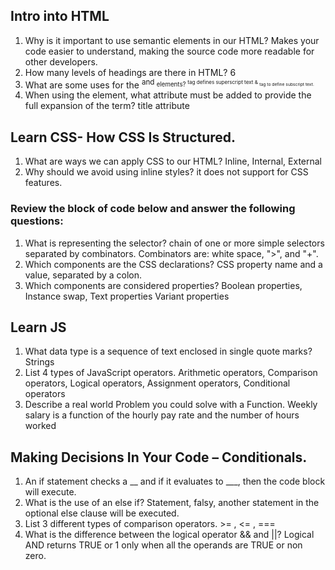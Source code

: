 
## Intro into HTML 
1. Why is it important to use semantic elements in our HTML?  Makes your code easier to understand, making the source code more readable for other developers.
2. How many levels of headings are there in HTML? 6
3. What are some uses for the <sup> and <sub> elements? <sup> tag defines superscript text & <sub> tag to define subscript text.
4. When using the <abbr> element, what attribute must be added to provide the full expansion of the term?  title attribute

## Learn CSS- How CSS Is Structured.
1. What are ways we can apply CSS to our HTML? Inline, Internal, External 
2. Why should we avoid using inline styles? it does not support for CSS features.
### Review the block of code below and answer the following questions:
1. What is representing the selector? chain of one or more simple selectors separated by combinators. Combinators are: white space, ">", and "+".
2. Which components are the CSS declarations? CSS property name and a value, separated by a colon. 
3. Which components are considered properties? Boolean properties, Instance swap, Text properties Variant properties

## Learn JS
1. What data type is a sequence of text enclosed in single quote marks? Strings
2. List 4 types of JavaScript operators. Arithmetic operators, Comparison operators, Logical operators, Assignment operators, Conditional operators
3. Describe a real world Problem you could solve with a Function. Weekly salary is a function of the hourly pay rate and the number of hours worked

## Making Decisions In Your Code – Conditionals.
1. An if statement checks a __ and if it evaluates to ___, then the code block will execute.
2. What is the use of an else if? Statement, falsy, another statement in the optional else clause will be executed.
3. List 3 different types of comparison operators. >= , <= , === 
4. What is the difference between the logical operator && and ||? Logical AND returns TRUE or 1 only when all the operands are TRUE or non zero.